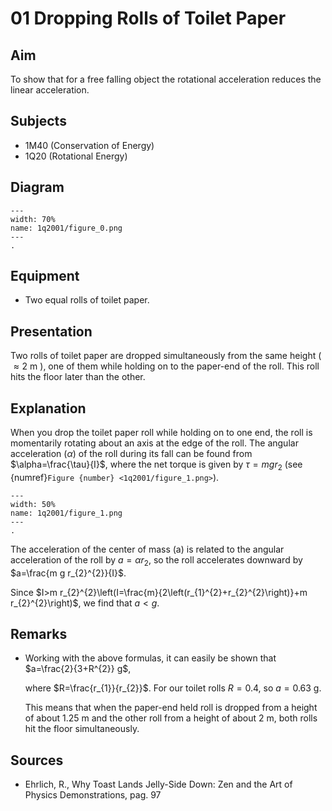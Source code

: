 # 01 Dropping Rolls of Toilet Paper 

## Aim   
 To show that for a free falling object the rotational acceleration reduces the linear acceleration.    
  
## Subjects   
* 1M40 (Conservation of Energy) 
* 1Q20 (Rotational Energy)   

## Diagram
   
```{figure} figures/figure_0.png  
---  
width: 70%  
name: 1q2001/figure_0.png  
---  
. 
```
     
  
## Equipment   
 *  Two equal rolls of toilet paper.
     
## Presentation   
Two rolls of toilet paper are dropped simultaneously from the same height ( $\approx 2 \mathrm{~m}$ ), one of them while holding on to the paper-end of the roll. This roll hits the floor later than the other.   
  
## Explanation   
When you drop the toilet paper roll while holding on to one end, the roll is momentarily rotating about an axis at the edge of the roll. The angular acceleration $(\alpha)$ of the roll during its fall can be found from $\alpha=\frac{\tau}{I}$, where the net torque is given by $\tau=m g r_{2}$ (see {numref}`Figure {number} <1q2001/figure_1.png>`).

```{figure} figures/figure_1.png  
---  
width: 50%  
name: 1q2001/figure_1.png  
---  
. 
```

The acceleration of the center of mass (a) is related to the angular acceleration of the roll by $a=\alpha r_{2}$, so the roll accelerates downward by $a=\frac{m g r_{2}^{2}}{I}$.

Since $I>m r_{2}^{2}\left(I=\frac{m}{2\left(r_{1}^{2}+r_{2}^{2}\right)}+m r_{2}^{2}\right)$, we find that $a<g$.

## Remarks
- Working with the above formulas, it can easily be shown that $a=\frac{2}{3+R^{2}} g$,

    where $R=\frac{r_{1}}{r_{2}}$. For our toilet rolls $R=0.4$, so $a=0.63 \mathrm{~g}$.

    This means that when the paper-end held roll is dropped from a height of about $1.25 \mathrm{~m}$ and the other roll from a height of about $2 \mathrm{~m}$, both rolls hit the floor simultaneously.
   
  
## Sources
 *  Ehrlich, R., Why Toast Lands Jelly-Side Down: Zen and the Art of Physics Demonstrations, pag. 97
  